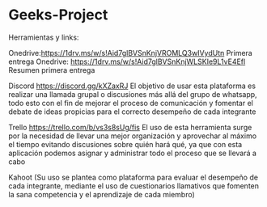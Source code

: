 # Geeks-Project
Herramientas y links:

Onedrive:https://1drv.ms/w/s!Aid7glBVSnKnjVROMLQ3wIVydUtn Primera entrega
Onedrive: https://1drv.ms/w/s!Aid7glBVSnKnjWLSKIe9L1vE4Efl Resumen primera entrega

Discord https://discord.gg/kXZaxRJ El objetivo de usar esta plataforma es realizar una llamada grupal o discusiones más allá del grupo de whatsapp, todo esto con el fin de mejorar el proceso de comunicación y fomentar el debate de ideas propicias para el correcto desempeño de cada integrante

Trello https://trello.com/b/vs3s8sUg/fis El uso de esta herramienta surge por la necesidad de llevar una mejor organización y aprovechar al máximo el tiempo evitando discusiones sobre quién hará qué, ya que con esta aplicación podemos asignar y administrar todo el proceso que se llevará a cabo

Kahoot (Su uso se plantea como plataforma para evaluar el desempeño de cada integrante, mediante el uso de cuestionarios llamativos que fomenten la sana competencia y el aprendizaje de cada miembro) 
